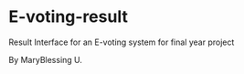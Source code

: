 # E-voting-result
Result Interface for an E-voting system for final year project

By MaryBlessing U.
